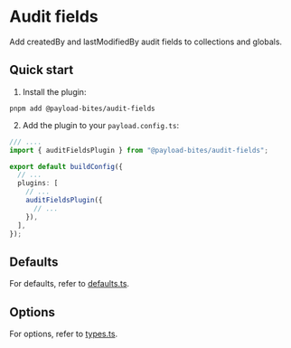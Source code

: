 # Audit fields

Add createdBy and lastModifiedBy audit fields to collections and globals.

## Quick start

1. Install the plugin:

```shell
pnpm add @payload-bites/audit-fields
```

2. Add the plugin to your `payload.config.ts`:

```ts
/// ....
import { auditFieldsPlugin } from "@payload-bites/audit-fields";

export default buildConfig({
  // ...
  plugins: [
    // ...
    auditFieldsPlugin({
      // ...
    }),
  ],
});
```

## Defaults

For defaults, refer to [defaults.ts](./src/defaults.ts).

## Options

For options, refer to [types.ts](./src/types.ts).
